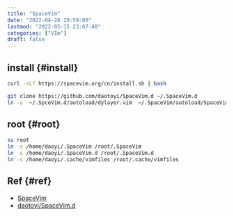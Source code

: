```yaml
---
title: "SpaceVim"
date: "2022-04-28 20:59:00"
lastmod: "2022-05-15 23:07:48"
categories: ["VIm"]
draft: false
---
```


## install {#install}

```bash
curl -sLf https://spacevim.org/cn/install.sh | bash

git clone https://github.com/daotoyi/SpaceVim.d ~/.SpaceVim.d
ln -s  ~/.SpceVim.d/autoload/dylayer.vim  ~/.SpaceVim/autoload/SpaceVim/layers/dylayer.vim
```


## root {#root}

```bash
su root
ln -s /home/daoyi/.SpaceVim /root/.SpaceVim
ln -s /home/daoyi/.SpaceVim.d /root/.SpaceVim.d
ln -s /home/daoyi/.cache/vimfiles /root/.cache/vimfiles
```


## Ref {#ref}

-   [SpaceVim](https://spacevim.org/cn/quick-start-guide/)
-   [daotoyi/SpaceVim.d](https://github.com/daotoyi/SpaceVim.d)